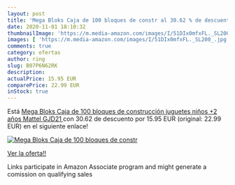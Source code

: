 ```yaml
---
layout: post
title: 'Mega Bloks Caja de 100 bloques de constr al 30.62 % de descuento'
date: 2020-11-01 18:10:32
thumbnailImage: 'https://m.media-amazon.com/images/I/51DIx0mfxFL._SL200_.jpg'
images: [ 'https://m.media-amazon.com/images/I/51DIx0mfxFL._SL200_.jpg' ]
comments: true
category: ofertas
author: ring
slug: B07P6N62RK
description:
actualPrice: 15.95 EUR
comparePrice: 22.99 EUR
inStock: true
---
```


Está [Mega Bloks Caja de 100 bloques de construcción  juguetes niños +2 años  Mattel GJD21 ](https://www.amazon.es/dp/B07P6N62RK/?tag=tolees-21) con 30.62 de descuento por 15.95 EUR (original: 22.99 EUR) en el siguiente enlace!

[![Mega Bloks Caja de 100 bloques de constr](https://m.media-amazon.com/images/I/51DIx0mfxFL._SL200_.jpg)](https://www.amazon.es/dp/B07P6N62RK/?tag=tolees-21)

[Ver la oferta!!](https://www.amazon.es/dp/B07P6N62RK/?tag=tolees-21)

Links participate in Amazon Associate program and might generate a comission on qualifying sales


